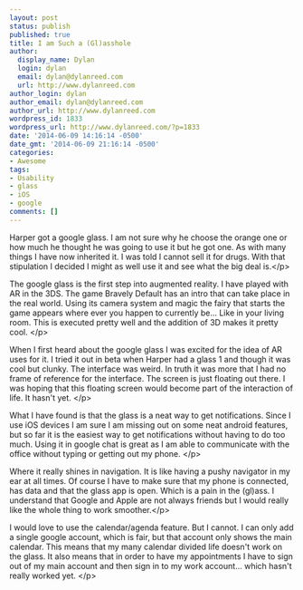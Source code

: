 ```yaml
---
layout: post
status: publish
published: true
title: I am Such a (Gl)asshole
author:
  display_name: Dylan
  login: dylan
  email: dylan@dylanreed.com
  url: http://www.dylanreed.com
author_login: dylan
author_email: dylan@dylanreed.com
author_url: http://www.dylanreed.com
wordpress_id: 1833
wordpress_url: http://www.dylanreed.com/?p=1833
date: '2014-06-09 14:16:14 -0500'
date_gmt: '2014-06-09 21:16:14 -0500'
categories:
- Awesome
tags:
- Usability
- glass
- iOS
- google
comments: []
---
```

<p>Harper got a google glass. I am not sure why he choose the orange one or how much he thought he was going to use it but he got one. As with many things I have now inherited it. I was told I cannot sell it for drugs. With that stipulation I decided I might as well use it and see what the big deal is.<&#47;p>
<p>The google glass is the first step into augmented reality. I have played with AR in the 3DS. The game Bravely Default has an intro that can take place in the real world. Using its camera system and magic the fairy that starts the game appears where ever you happen to currently be... Like in your living room. This is executed pretty well and the addition of 3D makes it pretty cool. <&#47;p>
<p>When I first heard about the google glass I was excited for the idea of AR uses for it. I tried it out in beta when Harper had a glass 1 and though it was cool but clunky. The interface was weird. In truth it was more that I had no frame of reference for the interface. The screen is just floating out there. I was hoping that this floating screen would become part of the interaction of life. It hasn&#39;t yet. <&#47;p>
<p>What I have found is that the glass is a neat way to get notifications. Since I use iOS devices I am sure I am missing out on some neat android features, but so far it is the easiest way to get notifications without having to do too much. Using it in google chat is great as I am able to communicate with the office without typing or getting out my phone. <&#47;p>
<p>Where it really shines in navigation. It is like having a pushy navigator in my ear at all times. Of course I have to make sure that my phone is connected, has data and that the glass app is open. Which is a pain in the (gl)ass. I understand that Google and Apple are not always friends but I would really like the whole thing to work smoother.<&#47;p>
<p>I would love to use the calendar&#47;agenda feature. But I cannot. I can only add a single google account, which is fair, but that account only shows the main calendar. This means that my many calendar divided life doesn&#39;t work on the glass. It also means that in order to have my appointments I have to sign out of my main account and then sign in to my work account... which hasn&#39;t really worked yet. <&#47;p></p>

